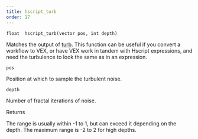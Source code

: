 ```yaml
---
title: hscript_turb
order: 17
---
```

`float  hscript_turb(vector pos, int depth)`

Matches the output of [turb](../../expressions/turb.html "Generates spatially coherent 3D noise."). This function can be useful if you convert a workflow to VEX, or have VEX work in tandem with Hscript expressions, and need the turbulence to look the same as in an expression.

`pos`

Position at which to sample the turbulent noise.

`depth`

Number of fractal iterations of noise.

Returns

The range is usually within -1 to 1, but can exceed it depending on the depth. The maximum range is -2 to 2 for high depths.
